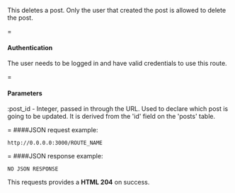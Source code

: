 This deletes a post. Only the user that created the post is allowed to delete the post.

=
#### Authentication

The user needs to be logged in and have valid credentials to use this route.

=
#### Parameters

:post_id - Integer, passed in through the URL. Used to declare which post is going to be updated. It is derived from the 'id' field on the 'posts' table.

=
####JSON request example:
```
http://0.0.0.0:3000/ROUTE_NAME
```

=
####JSON response example:

```
NO JSON RESPONSE
```

This requests provides a <strong>HTML 204</strong> on success.